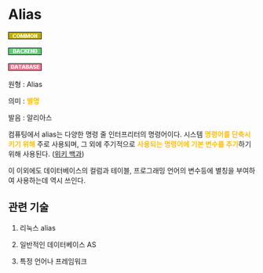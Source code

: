 <d-title>

# Alias

</d-title>

<d-label>

<d-inner>

![Common](../../2TAT1C/Label_Common.png)

</d-inner>

<d-inner>

![Backend](../../2TAT1C/Label_Backend.png)

</d-inner>

<d-inner>

![Database](../../2TAT1C/Label_Database.png)

</d-inner>

</d-label>

<d-origin>

원형 : Alias

</d-origin>

<d-mean>

의미 : <span style="color:#FFBF00; font-weight:bold;">별명</span>

</d-mean>

<d-pronunciation>

발음 : 알리아스

</d-pronunciation>

<d-content>

컴퓨팅에서 alias는 다양한 명령 줄 인터프리터의 명령어이다. 시스템 <span style="color:#FFBF00; font-weight:bold;">명령어를 단축시키기 위해</span> 주로 사용되며, 그 외에 주기적으로 <span style="color:#FFBF00; font-weight:bold;">사용되는 명령어에 기본 변수를 추가</span>하기 위해 사용된다.
([위키 백과](<https://ko.wikipedia.org/wiki/Alias_(%EB%AA%85%EB%A0%B9%EC%96%B4)>))

이 이외에도 데이터베이스의 컬럼과 테이블, 프로그래밍 언어의 변수등에 별칭을 부여하여 사용하는데 역시 쓰인다.

</d-content>

<d-relation>

## 관련 기술

<d-inner>

1. 리눅스 alias

</d-inner>

<d-inner>

2. 일반적인 데이터베이스 AS

</d-inner>

<d-inner>

3. 특정 언어나 프레임워크

</d-inner>

</d-relation>
